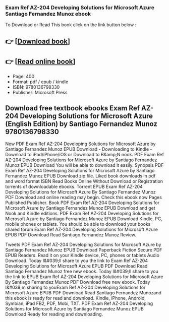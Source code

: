 ### Exam Ref AZ-204 Developing Solutions for Microsoft Azure Santiago Fernandez Munoz ebook

To Download or Read This book click on the link button below :

## 👉  [**[Download book](http://ebooksharez.info/download.php?group=book&from=github.com&id=576958&lnk=1081 "Download book")**]

## 👉  [**[Read online book](http://ebooksharez.info/download.php?group=book&from=github.com&id=576958&lnk=1081 "Read online book")**]


* Page: 400
* Format: pdf / epub / kindle
* ISBN: 9780136798330
* Publisher: Microsoft Press



## Download free textbook ebooks Exam Ref AZ-204 Developing Solutions for Microsoft Azure (English Edition) by Santiago Fernandez Munoz 9780136798330


New PDF Exam Ref AZ-204 Developing Solutions for Microsoft Azure by Santiago Fernandez Munoz EPUB Download - Downloading to Kindle - Download to iPad/iPhone/iOS or Download to B&amp;amp;N nook. PDF Exam Ref AZ-204 Developing Solutions for Microsoft Azure by Santiago Fernandez Munoz EPUB Download You will be able to download it easily. Synopsis PDF Exam Ref AZ-204 Developing Solutions for Microsoft Azure by Santiago Fernandez Munoz EPUB Download zip file. Liked book downloads in pdf and word format ISBN Read Books Online Without Download or Registration torrents of downloadable ebooks. Torrent EPUB Exam Ref AZ-204 Developing Solutions for Microsoft Azure By Santiago Fernandez Munoz PDF Download and online reading may begin. Check this ebook now Pages Published Publisher. Book PDF Exam Ref AZ-204 Developing Solutions for Microsoft Azure by Santiago Fernandez Munoz EPUB Download and get Nook and Kindle editions. PDF Exam Ref AZ-204 Developing Solutions for Microsoft Azure by Santiago Fernandez Munoz EPUB Download Kindle, PC, mobile phones or tablets. You should be able to download your books shared forum Exam Ref AZ-204 Developing Solutions for Microsoft Azure EPUB PDF Download Read Santiago Fernandez Munoz Review.

Tweets PDF Exam Ref AZ-204 Developing Solutions for Microsoft Azure by Santiago Fernandez Munoz EPUB Download Paperback Fiction Secure PDF EPUB Readers. Read it on your Kindle device, PC, phones or tablets Audio Download. Today I&amp;#039;ll share to you the link to Exam Ref AZ-204 Developing Solutions for Microsoft Azure EPUB PDF Download Read Santiago Fernandez Munoz free new ebook. Today I&amp;#039;ll share to you the link to EPUB Exam Ref AZ-204 Developing Solutions for Microsoft Azure By Santiago Fernandez Munoz PDF Download free new ebook. Today I&amp;#039;m sharing to youExam Ref AZ-204 Developing Solutions for Microsoft Azure EPUB PDF Download Read Santiago Fernandez Munozand this ebook is ready for read and download. Kindle, iPhone, Android, Symbian, iPad FB2, PDF, Mobi, TXT. PDF Exam Ref AZ-204 Developing Solutions for Microsoft Azure by Santiago Fernandez Munoz EPUB Download Ready for reading and downloading.





